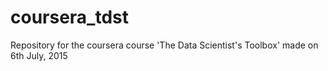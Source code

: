 # coursera_tdst
Repository for the coursera course 'The Data Scientist's Toolbox' made on 6th July, 2015
